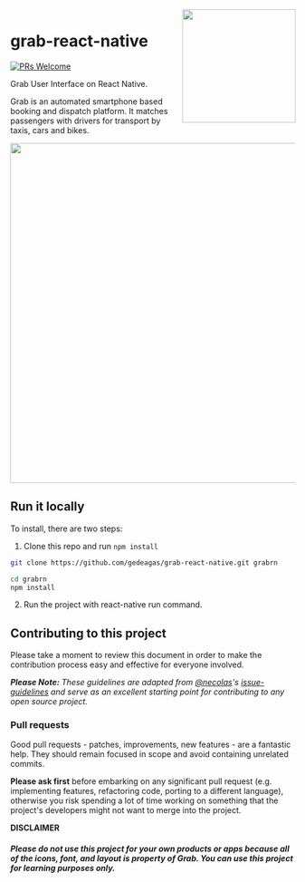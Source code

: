 <img align="right" width="200" src="https://vignette4.wikia.nocookie.net/logopedia/images/d/dd/Grab_logo.png/revision/latest?cb=20160204065717" />

# grab-react-native
[![PRs Welcome](https://img.shields.io/badge/PRs-welcome-brightgreen.svg)](CONTRIBUTING.md#pull-requests)

Grab User Interface on React Native.

Grab is an automated smartphone based booking and dispatch platform. It matches passengers with drivers for transport by taxis, cars and bikes.


<img src="https://i.imgur.com/UMPxAQu.png)" height="600">

## Run it locally

To install, there are two steps:

1. Clone this repo and run `npm install`
  ```bash
  git clone https://github.com/gedeagas/grab-react-native.git grabrn

  cd grabrn
  npm install
  ```
2. Run the project with react-native run command.

## Contributing to this project

Please take a moment to review this document in order to make the contribution
process easy and effective for everyone involved.

_**Please Note:** These guidelines are adapted from [@necolas](https://github.com/necolas)'s
[issue-guidelines](https://github.com/necolas/issue-guidelines) and serve as
an excellent starting point for contributing to any open source project._

<a name="pull-requests"></a>
### Pull requests

Good pull requests - patches, improvements, new features - are a fantastic
help. They should remain focused in scope and avoid containing unrelated
commits.

**Please ask first** before embarking on any significant pull request (e.g.
implementing features, refactoring code, porting to a different language),
otherwise you risk spending a lot of time working on something that the
project's developers might not want to merge into the project.

**DISCLAIMER**
##### _Please do not use this project for your own products or apps because all of the icons, font, and layout is property of Grab. You can use this project for learning purposes only._ #####
